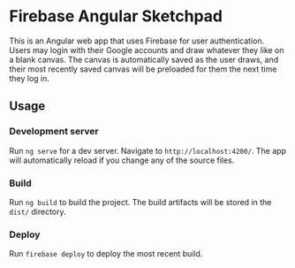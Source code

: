 # Firebase Angular Sketchpad

This is an Angular web app that uses Firebase for user authentication.
Users may login with their Google accounts and draw whatever they like on a blank canvas.
The canvas is automatically saved as the user draws, and their most recently saved canvas will be preloaded for them the next time they log in.

## Usage
### Development server

Run `ng serve` for a dev server. Navigate to `http://localhost:4200/`. The app will automatically reload if you change any of the source files.

### Build

Run `ng build` to build the project. The build artifacts will be stored in the `dist/` directory.

### Deploy

Run `firebase deploy` to deploy the most recent build.
